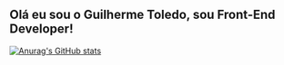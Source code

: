 ## Olá eu sou o Guilherme Toledo, sou Front-End Developer!

[![Anurag's GitHub stats](https://readme-stats-omega-eight.vercel.app/api?username=guitoledo)](https://github.com/anuraghazra/github-readme-stats)
